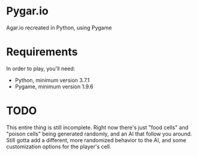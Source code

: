 # Pygar.io
Agar.io recreated in Python, using Pygame


# Requirements
In order to play, you'll need:
- Python, minimum version 3.7.1
- Pygame, minimum version 1.9.6

# TODO
This entire thing is still incomplete. Right now there's just "food cells" and "poison cells" being generated randomly, and an AI that follow you around. Still gotta add a different, more randomized behavior to the AI, and some customization options for the player's cell.
